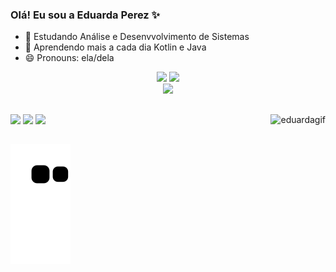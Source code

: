 ### Olá! Eu sou a Eduarda Perez ✨

- 🔭 Estudando Análise e Desenvvolvimento de Sistemas
- 🌱 Aprendendo mais a cada dia Kotlin e Java
- 😄 Pronouns: ela/dela

<div align="center">
  <img height="170em" src="https://github-readme-stats.vercel.app/api?username=eduardaperez&show_icons=true&theme=tokyonight&include_all_commits=true&count_private=true&locale=pt-br"/>
  <img height="170em" src="https://github-readme-stats.vercel.app/api/top-langs/?username=eduardaperez&layout=compact&theme=tokyonight&locale=pt-br"/>
</div>
<div align="center">
  <img src="https://skillicons.dev/icons?i=kotlin,java,androidstudio,html,css,javascript,mysql" />
</div>

##

<div> 
  <a href="https://instagram.com/eduarda.perezk" target="_blank"><img src="https://img.shields.io/badge/-Instagram-%23E4405F?style=for-the-badge&logo=instagram&logoColor=white" target="_blank"></a> 
  <a href = "mailto:c.eduardaperez@gmail.com"><img src="https://img.shields.io/badge/-Gmail-%23333?style=for-the-badge&logo=gmail&logoColor=white" target="_blank"></a>
  <a href="https://www.linkedin.com/in/eduarda-perezk" target="_blank"><img src="https://img.shields.io/badge/-LinkedIn-%230077B5?style=for-the-badge&logo=linkedin&logoColor=white" target="_blank"></a> 

  <img align="right" height="150em" alt="eduardagif" src="https://media.discordapp.net/attachments/879087780460920836/1219806008239591434/Untitled_Made_with_FlexClip_1.gif?ex=660ca3df&is=65fa2edf&hm=27ce08ab40d2756c328ed5faa8086014b54bdcbb91db12090be4dde15a6c7a27&=&width=389&height=389" />
</div>

##

<div >
  <picture>
    <source media="(prefers-color-scheme: dark)" srcset="https://raw.githubusercontent.com/eduardaperez/eduardaperez/output/github-contribution-grid-snake-dark.svg">
    <source media="(prefers-color-scheme: dark)" srcset="https://raw.githubusercontent.com/eduardaperez/eduardaperez/output/github-contribution-grid-snake.svg">
    <img alt="github contribution grid snake animation" src="https://raw.githubusercontent.com/eduardaperez/eduardaperez/output/github-contribution-grid-snake.svg">
  </picture>
</div>
